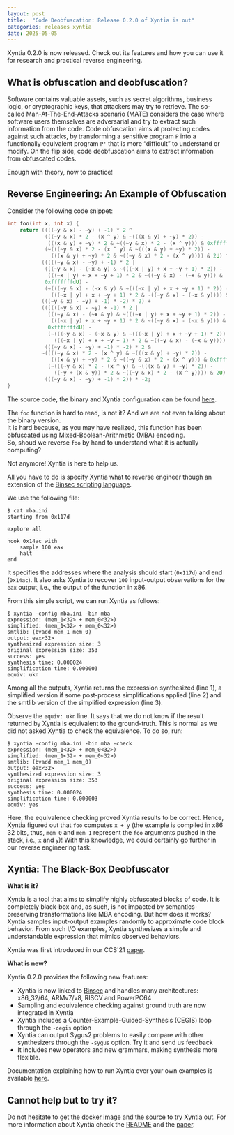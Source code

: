 ```yaml
---
layout: post
title:  "Code Deobfuscation: Release 0.2.0 of Xyntia is out"
categories: releases xyntia
date: 2025-05-05
---
```



Xyntia 0.2.0 is now released. Check out its features and how you can use it for research and practical reverse engineering.


## What is obfuscation and deobfuscation?

Software contains valuable assets, such as secret algorithms, business logic, or cryptographic keys, that attackers may try to retrieve. The so-called Man-At-The-End-Attacks scenario (MATE) considers the case where software users themselves are adversarial and try to extract such information from the code. Code obfuscation aims at protecting codes against such attacks, by
transforming a sensitive program `P` into a functionally equivalent program `P'` that is more “difficult” to understand or modify. On the flip side, code deobfuscation aims to extract information from obfuscated codes.

Enough with theory, now to practice! 

## Reverse Engineering: An Example of Obfuscation

Consider the following code snippet:

```c
int foo(int x, int x) {
    return ((((~y & x) - ~y) + -1) * 2 ^
            (((~y & x) * 2 - (x ^ y) & ~(((x & y) + ~y) * 2)) -
             (((x & y) + ~y) * 2 & ~((~y & x) * 2 - (x ^ y))) & 0xfffffffdU) -
            (~(((~y & x) * 2 - (x ^ y) & ~(((x & y) + ~y) * 2)) -
              (((x & y) + ~y) * 2 & ~((~y & x) * 2 - (x ^ y)))) & 2U) ^
           (((((~y & x) - ~y) + -1) * 2 |
            (((~y & x) - (~x & y) & ~(((~x | y) + x + ~y + 1) * 2)) -
             (((~x | y) + x + ~y + 1) * 2 & ~((~y & x) - (~x & y))) &
            0xfffffffdU) -
            (~(((~y & x) - (~x & y) & ~(((~x | y) + x + ~y + 1) * 2)) -
              (((~x | y) + x + ~y + 1) * 2 & ~((~y & x) - (~x & y)))) & 2U)) +
           (((~y & x) - ~y) + -1) * -2) * 2) +
           ((((((~y & x) - ~y) + -1) * 2 |
             (((~y & x) - (~x & y) & ~(((~x | y) + x + ~y + 1) * 2)) -
              (((~x | y) + x + ~y + 1) * 2 & ~((~y & x) - (~x & y))) &
             0xfffffffdU) -
             (~(((~y & x) - (~x & y) & ~(((~x | y) + x + ~y + 1) * 2)) -
               (((~x | y) + x + ~y + 1) * 2 & ~((~y & x) - (~x & y)))) & 2U)) +
            (((~y & x) - ~y) + -1) * -2) * 2 &
           ~((((~y & x) * 2 - (x ^ y) & ~(((x & y) + ~y) * 2)) -
              (((x & y) + ~y) * 2 & ~((~y & x) * 2 - (x ^ y))) & 0xfffffffdU) -
             (~(((~y & x) * 2 - (x ^ y) & ~(((x & y) + ~y) * 2)) -
               ((~y + (x & y)) * 2 & ~((~y & x) * 2 - (x ^ y)))) & 2U) ^
            (((~y & x) - ~y) + -1) * 2)) * -2;
}
```

The source code, the binary and Xyntia configuration can be found [here](/assets/docs/mba.zip).

The `foo` function is hard to read, is not it? And we are not even talking about the binary version.  
It is hard because, as you may have realized, this function has been obfuscated using Mixed-Boolean-Arithmetic (MBA) encoding.  
So, shoud we reverse `foo` by hand to understand what it is actually computing?

Not anymore! Xyntia is here to help us.

All you have to do is specify Xyntia what to reverse engineer though an extension 
of the [Binsec scripting language](https://github.com/binsec/binsec/blob/master/doc/sse/references.md).

We use the following file:
```
$ cat mba.ini
starting from 0x117d

explore all

hook 0x14ac with 
    sample 100 eax
    halt
end
```

It specifies the addresses where the analysis should start (`0x117d`) and end (`0x14ac`). It also asks Xyntia to recover `100` input-output observations for the `eax` output, i.e., the output of the function in x86. 

From this simple script, we can run Xyntia as follows:
```
$ xyntia -config mba.ini -bin mba
expression: (mem_1<32> + mem_0<32>)
simplified: (mem_1<32> + mem_0<32>)
smtlib: (bvadd mem_1 mem_0)
output: eax<32>
synthesized expression size: 3
original expression size: 353
success: yes
synthesis time: 0.000024
simplification time: 0.000003
equiv: ukn
```

Among all the outputs, Xyntia returns the expression synthesized (line 1), a simplified version if some post-process 
simplifications applied (line 2) and the smtlib version of the simplified expression (line 3).

Observe the `equiv: ukn` line. It says that we do not know if the result returned by Xyntia is equivalent to the ground-truth.
This is normal as we did not asked Xyntia to check the equivalence. To do so, run:
```
$ xyntia -config mba.ini -bin mba -check
expression: (mem_1<32> + mem_0<32>)
simplified: (mem_1<32> + mem_0<32>)
smtlib: (bvadd mem_1 mem_0)
output: eax<32>
synthesized expression size: 3
original expression size: 353
success: yes
synthesis time: 0.000024
simplification time: 0.000003
equiv: yes
```

Here, the equivalence checking proved Xyntia results to be correct. Hence, Xyntia figured out that `foo` computes `x + y`
(the example is compiled in x86 32 bits, thus, `mem_0` and `mem_1` represent the `foo` arguments pushed in the stack, i.e., `x` and `y`)!
With this knowledge, we could certainly go further in our reverse engineering task.

## Xyntia: The Black-Box Deobfuscator

**What is it?**

Xyntia is a tool that aims to simplify highly obfuscated blocks of code. It is completely black-box and, as such, is not impacted by semantics-preserving transformations like MBA encoding.
But how does it works? Xyntia samples input-output examples randomly to approximate code block behavior. 
From such I/O examples, Xyntia synthesizes a simple and understandable expression that mimics observed behaviors.

Xyntia was first introduced in our CCS'21 [paper](/nutshells/ccs-21.html).

**What is new?**

Xyntia 0.2.0 provides the following new features:
* Xyntia is now linked to [Binsec](https://github.com/binsec/binsec) and handles many architectures: x86\_32/64, ARMv7/v8, RISCV and PowerPC64
* Sampling and equivalence checking against ground truth are now integrated in Xyntia
* Xyntia includes a Counter-Example-Guided-Synthesis (CEGIS) loop through the `-cegis` option
* Xyntia can output Sygus2 problems to easily compare with other synthesizers through the `-sygus` option. Try it and send us feedback
* It includes new operators and new grammars, making synthesis more flexible.

Documentation explaining how to run Xyntia over your own examples is available [here](https://github.com/binsec/xyntia?tab=readme-ov-file#synthesizing-functions-from-a-binary).

## Cannot help but to try it?

Do not hesitate to get the [docker image](https://github.com/binsec/xyntia/releases/download/0.2.0/xyntia.0.2.0-slim.tar.gz) and the [source](https://github.com/binsec/xyntia) to try Xyntia out. 
For more information about Xyntia check the [README](https://github.com/binsec/xyntia#readme) and the [paper](/assets/publications/papers/2021-ccs.pdf).

